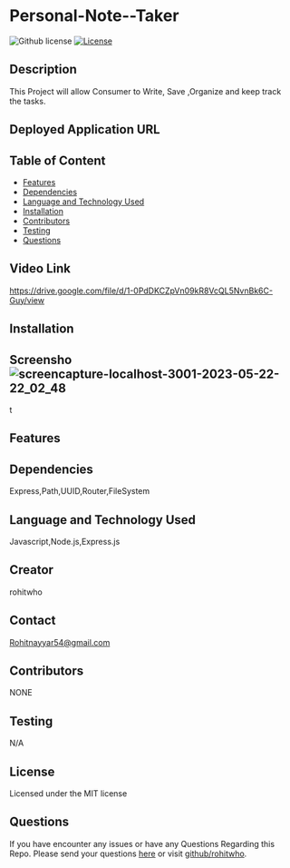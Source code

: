 # Personal-Note--Taker

![Github license](https://img.shields.io/badge/license-MIT-red.svg)
[![License](https://img.shields.io/badge/License-MIT-blue.svg)](https://opensource.org/licenses/MIT)



## Description
This Project will allow Consumer to Write, Save ,Organize and keep track the tasks.

## Deployed Application URL


## Table of Content
* [Features](#features)
* [Dependencies](#dependencies)
* [Language and Technology Used](#language-and-technology-used)
* [Installation](#installation)
* [Contributors](#contributors)
* [Testing](#testing)
* [Questions](#questions)


## Video Link
https://drive.google.com/file/d/1-0PdDKCZpVn09kR8VcQL5NvnBk6C-Guy/view


## Installation
## Screensho![screencapture-localhost-3001-2023-05-22-22_02_48](https://github.com/rohitwho/Personal-Note--Taker/assets/123782523/e0bc6398-06e6-47a0-8d26-402f0705a900)
t

## Features


##  Dependencies
Express,Path,UUID,Router,FileSystem

## Language and Technology Used
Javascript,Node.js,Express.js

## Creator
rohitwho

## Contact
Rohitnayyar54@gmail.com


## Contributors
NONE

## Testing
N/A

## License
Licensed under the MIT license


## Questions
If you have encounter any issues or have any Questions  Regarding this Repo. Please send your questions [here](mailto:Rohitnayyar54@gmail.com?subject=[GitHub]%20Dev%20Connect) or visit [github/rohitwho](https://github.com/rohitwho).
